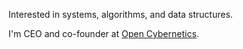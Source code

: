 Interested in systems, algorithms, and data structures.
 
I'm CEO and co-founder at [Open Cybernetics](opncbr.com).

